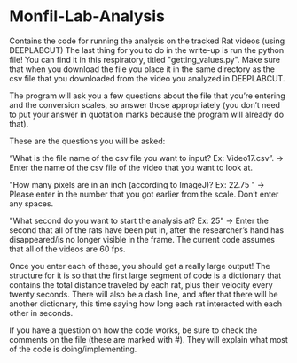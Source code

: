# Monfil-Lab-Analysis
Contains the code for running the analysis on the tracked Rat videos (using DEEPLABCUT)
The last thing for you to do in the write-up is run the python file! You can find it in this respiratory, titled "getting_values.py". Make sure that when you download the file you place it in the same directory as the csv file that you downloaded from the video you analyzed in DEEPLABCUT. 

The program will ask you a few questions about the file that you’re entering and the conversion scales, so answer those appropriately (you don’t need to put your answer in quotation marks because the program will already do that). 

These are the questions you will be asked:

“What is the file name of the csv file you want to input? Ex: Video17.csv”. → Enter the name of the csv file of the video that you want to look at.

"How many pixels are in an inch (according to ImageJ)? Ex: 22.75 " → Please enter in the number that you got earlier from the scale. Don’t enter any spaces.

"What second do you want to start the analysis at? Ex: 25" → Enter the second that all of the rats have been put in, after the researcher’s hand has disappeared/is no longer visible in the frame. The current code assumes that all of the videos are 60 fps. 


Once you enter each of these, you should get a really large output! The structure for it is so that the first large segment of code is a dictionary that contains the total distance traveled by each rat, plus their velocity every twenty seconds. There will also be a dash line, and after that there will be another dictionary, this time saying how long each rat interacted with each other in seconds. 

If you have a question on how the code works, be sure to check the comments on the file (these are marked with #). They will explain what most of the code is doing/implementing.


